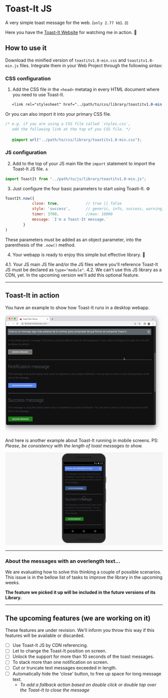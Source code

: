 # Toast-It JS
A very simple toast message for the web. (`only 2.77 kb`). ⚖️

Here you have the [Toast-It Website](https://mobilepadawan.github.io/toastit-js/) for watching me in action. 👀

## How to use it
Download the minified version of `toastitv1.0-min.css` and `toastitv1.0-min.js` files.
Integrate them in your Web Project through the following sintax:

### CSS configuration
1. Add the CSS file in the `<head>` metatag in every HTML document where you need to use Toast-It.

```CSS
   <link rel="stylesheet" href="../path/to/css/library/toastitv1.0-min.css">
```
Or you can also import it into your primary CSS file.

```css
/* e.g. if you are using a CSS file called `styles.css`, 
   add the following link at the top of you CSS file. */

   @import url("../path/to/css/library/toastitv1.0-min.css");
```

### JS configuration
2. Add to the top of your JS main file the `import` statement to import the Toast-It JS file. 🔝 
   
```javascript
import ToastIt from "../path/to/js/library/toastitv1.0-min.js";
```

3. Just configure the four basic parameters to start using Toasti-It. ⚙️
   
```javascript
ToastIt.now({
            close: true,            // true || false
            style: 'success',       // generic, info, success, warning, error
            timer: 3700,            //max: 10000
            message: `I'm a Toast-It message.` 
        }
)
```

These parameters must be added as an object parameter, into the parenthesis of the `.now()` method.

4. Your webapp is ready to enjoy this simple but effective library. 🥂

4.1. Your JS main JS file and/or the JS files where you'll reference Toast-It JS must be declared as `type="module"`.
4.2. We can't use this JS library as a CDN, yet. In the upcoming version we'll add this optional feature.


<hr>

## Toast-It in action

You have an example to show how Toast-It runs in a desktop webapp.

![Toast-It running in a desktop webapp](https://raw.githubusercontent.com/mobilepadawan/toastit-js/main/images/showing-toast-it-in-action-01.gif)

And here is another example about Toast-It running in mobile screens. 
PS: _Please, be consistency with the length of toast messages to show._

![Toast-It running in a desktop webapp](https://raw.githubusercontent.com/mobilepadawan/toastit-js/main/images/showing-toast-it-in-action-02.gif)

<hr>

### About the messages with an overlength text...
We are evaluating how to solve this thinking a couple of possible scenarios. This issue is in the bellow list of tasks to improve the library in the upcoming weeks. 

**The feature we picked it up will be included in the future versions of its Library.**

<hr>

## The upcoming features (we are working on it)

These features are under revision. We'll inform you throw this way if this features will be available or discarded.

- [ ] Use Toast-It JS by CDN referencing.
- [ ] Let to change the Toast-It position on screen.
- [ ] Unlock the support for more than 10 seconds of the toast messages.
- [ ] To stack more than one notification on screen.
- [ ] Cut or truncate text messages exceeded in length.
- [ ] Automatically hide the 'close' button, to free up space for long message text.
   * _To add a fallback action based on double click or double tap over the Toast-It to close the message_

